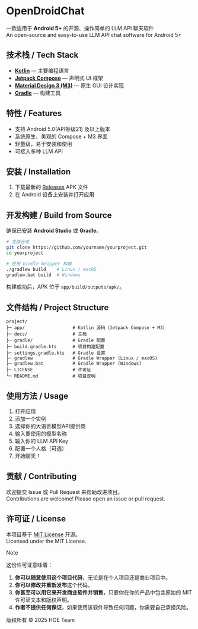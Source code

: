 # OpenDroidChat

一款适用于 **Android 5+** 的开源、操作简单的 LLM API 聊天软件  
An open-source and easy-to-use LLM API chat software for Android 5+

## 技术栈 / Tech Stack

* [**Kotlin**](https://kotlinlang.org/) — 主要编程语言
* [**Jetpack Compose**](https://android-docs.cn/compose) — 声明式 UI 框架
* [**Material Design 3 (M3)**](https://developer.android.google.cn/develop/ui/compose/designsystems/material3?hl=zh-cn) — 原生 GUI 设计实现
* [**Gradle**](
https://gradle.org/) — 构建工具

## 特性 / Features

* 支持 Android 5.0(API等级21) 及以上版本
* 系统原生、美观的 Compose + M3 界面
* 轻量级，易于安装和使用
* 可接入多种 LLM API

## 安装 / Installation

1. 下载最新的 [Releases](../../releases) APK 文件
2. 在 Android 设备上安装并打开应用

## 开发构建 / Build from Source

确保已安装 **Android Studio** 或 **Gradle**。

```bash
# 克隆仓库
git clone https://github.com/yourname/yourproject.git
cd yourproject

# 使用 Gradle Wrapper 构建
./gradlew build    # Linux / macOS
gradlew.bat build  # Windows
```

构建成功后，APK 位于 `app/build/outputs/apk/`。

## 文件结构 / Project Structure

```
project/
├─ app/                  # Kotlin 源码（Jetpack Compose + M3）
├─ docs/                 # 文档
├─ gradle/               # Gradle 配置
├─ build.gradle.kts      # 项目构建配置
├─ settings.gradle.kts   # Gradle 设置
├─ gradlew               # Gradle Wrapper (Linux / macOS)
├─ gradlew.bat           # Gradle Wrapper (Windows)
├─ LICENSE               # 许可证
└─ README.md             # 项目说明
```

## 使用方法 / Usage

1. 打开应用
2. 添加一个实例
3. 选择你的大语言模型API提供商
4. 输入要使用的模型名称
5. 输入你的 LLM API Key
6. 配置一个人格（可选）
7. 开始聊天！

## 贡献 / Contributing

欢迎提交 Issue 或 Pull Request 来帮助改进项目。  
Contributions are welcome! Please open an issue or pull request.

## 许可证 / License

本项目基于 [MIT License](LICENSE) 开源。  
Licensed under the MIT License.  

> [!NOTE]
> 这份许可证意味着：
> 
> 1.  **你可以随意使用这个项目代码**，无论是在个人项目还是商业项目中。
> 2.  **你可以修改并重新发布**这个代码。
> 3.  **你甚至可以用它来开发商业软件并销售**，只要你在你的产品中包含原始的 MIT 许可证文本和版权声明。
> 4.  **作者不提供任何保证**，如果使用该软件导致任何问题，你需要自己承担风险。

版权所有 © 2025 HOE Team